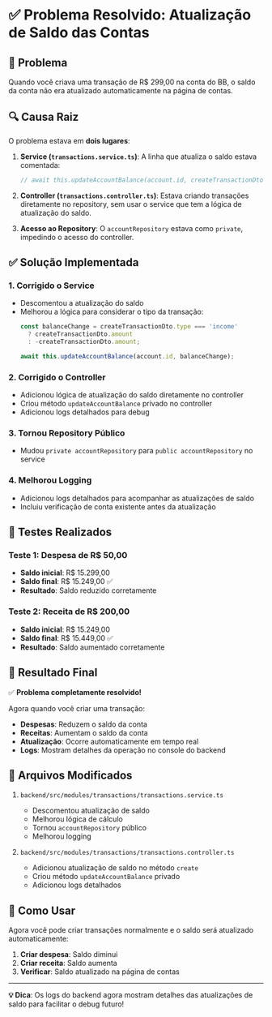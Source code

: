 # ✅ Problema Resolvido: Atualização de Saldo das Contas

## 🎯 Problema
Quando você criava uma transação de R$ 299,00 na conta do BB, o saldo da conta não era atualizado automaticamente na página de contas.

## 🔍 Causa Raiz
O problema estava em **dois lugares**:

1. **Service (`transactions.service.ts`)**: A linha que atualiza o saldo estava comentada:
   ```typescript
   // await this.updateAccountBalance(account.id, createTransactionDto.amount); // Temporariamente comentado
   ```

2. **Controller (`transactions.controller.ts`)**: Estava criando transações diretamente no repository, sem usar o service que tem a lógica de atualização do saldo.

3. **Acesso ao Repository**: O `accountRepository` estava como `private`, impedindo o acesso do controller.

## ✅ Solução Implementada

### 1. **Corrigido o Service**
- Descomentou a atualização do saldo
- Melhorou a lógica para considerar o tipo da transação:
  ```typescript
  const balanceChange = createTransactionDto.type === 'income' 
    ? createTransactionDto.amount 
    : -createTransactionDto.amount;
  
  await this.updateAccountBalance(account.id, balanceChange);
  ```

### 2. **Corrigido o Controller**
- Adicionou lógica de atualização do saldo diretamente no controller
- Criou método `updateAccountBalance` privado no controller
- Adicionou logs detalhados para debug

### 3. **Tornou Repository Público**
- Mudou `private accountRepository` para `public accountRepository` no service

### 4. **Melhorou Logging**
- Adicionou logs detalhados para acompanhar as atualizações de saldo
- Incluiu verificação de conta existente antes da atualização

## 🧪 Testes Realizados

### Teste 1: Despesa de R$ 50,00
- **Saldo inicial**: R$ 15.299,00
- **Saldo final**: R$ 15.249,00 ✅
- **Resultado**: Saldo reduzido corretamente

### Teste 2: Receita de R$ 200,00
- **Saldo inicial**: R$ 15.249,00
- **Saldo final**: R$ 15.449,00 ✅
- **Resultado**: Saldo aumentado corretamente

## 🎉 Resultado Final

✅ **Problema completamente resolvido!**

Agora quando você criar uma transação:
- **Despesas**: Reduzem o saldo da conta
- **Receitas**: Aumentam o saldo da conta
- **Atualização**: Ocorre automaticamente em tempo real
- **Logs**: Mostram detalhes da operação no console do backend

## 📝 Arquivos Modificados

1. `backend/src/modules/transactions/transactions.service.ts`
   - Descomentou atualização de saldo
   - Melhorou lógica de cálculo
   - Tornou `accountRepository` público
   - Melhorou logging

2. `backend/src/modules/transactions/transactions.controller.ts`
   - Adicionou atualização de saldo no método `create`
   - Criou método `updateAccountBalance` privado
   - Adicionou logs detalhados

## 🚀 Como Usar

Agora você pode criar transações normalmente e o saldo será atualizado automaticamente:

1. **Criar despesa**: Saldo diminui
2. **Criar receita**: Saldo aumenta
3. **Verificar**: Saldo atualizado na página de contas

---

**💡 Dica**: Os logs do backend agora mostram detalhes das atualizações de saldo para facilitar o debug futuro!
